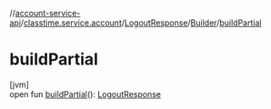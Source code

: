 //[account-service-api](../../../../index.md)/[classtime.service.account](../../index.md)/[LogoutResponse](../index.md)/[Builder](index.md)/[buildPartial](build-partial.md)

# buildPartial

[jvm]\
open fun [buildPartial](build-partial.md)(): [LogoutResponse](../index.md)
